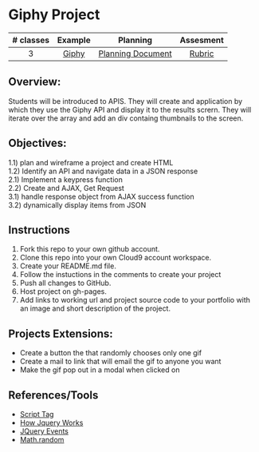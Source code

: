# Giphy Project

| # classes|Example|Planning|Assesment|
|:--:|:--:|:--:|:--:|
| 3 |[Giphy](https://scriptedcurriculum.github.io/advanced_giphy_solution/)|[Planning Document](https://drive.google.com/open?id=1LJcfvOTUZHwjdjZMU-94r5tXVEYmhJjb6ExYJf0zSQ8)|[Rubric](https://drive.google.com/open?id=1NhN9GCw6g9ySGZYSW3yMyM0Ld-Hjpo0fNJJgY7u1rvo)|

## Overview: 
Students will be introduced to APIS. They will create and application by which they use the Giphy API and display it to the results scrern. They will iterate over the array and add an div containg thumbnails to the screen.

## Objectives:
1.1) plan and wireframe a project and create HTML <br>
1.2) Identify an API and navigate data in a JSON response <br>
2.1) Implement a keypress function <br>
2.2) Create and AJAX, Get Request <br>
3.1) handle response object from AJAX success function <br>
3.2) dynamically display items from JSON <br>

## Instructions
1) Fork this repo to your own github account. 
2) Clone this repo into your own Cloud9 account workspace.
3) Create your README.md file.
4) Follow the instuctions in the comments to create your project
5) Push all changes to GitHub.
6) Host project on gh-pages.
7) Add links to working url and project source code to your portfolio with an image and short description of the project.

## Projects Extensions:
* Create a button the that randomly chooses only one gif
* Create a mail to link that will email the gif to anyone you want
* Make the gif pop out in a modal when clicked on

## References/Tools
* [Script Tag](http://javascript.crockford.com/script.html)
* [How Jquery Works](http://learn.jquery.com/about-jquery/how-jquery-works/)
* [JQuery Events](http://api.jquery.com/category/events/)
* [Math.random](https://developer.mozilla.org/en-US/docs/Web/JavaScript/Reference/Global_Objects/Math/random)
